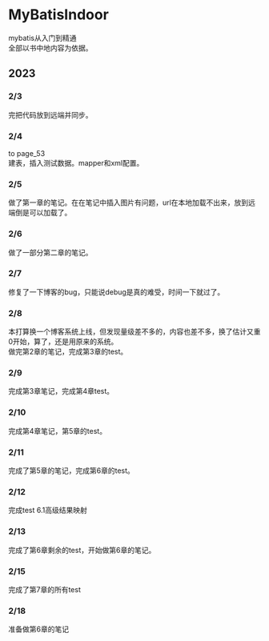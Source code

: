 # MyBatisIndoor
mybatis从入门到精通  
全部以书中地内容为依据。

## 2023  
### 2/3  
完把代码放到远端并同步。  
### 2/4  
to page_53  
建表，插入测试数据。mapper和xml配置。  
### 2/5  
做了第一章的笔记。在在笔记中插入图片有问题，url在本地加载不出来，放到远端倒是可以加载了。
### 2/6
做了一部分第二章的笔记。
### 2/7  
修复了一下博客的bug，只能说debug是真的难受，时间一下就过了。  
### 2/8  
本打算换一个博客系统上线，但发现量级差不多的，内容也差不多，换了估计又重0开始，算了，还是用原来的系统。  
做完第2章的笔记，完成第3章的test。 
### 2/9  
完成第3章笔记，完成第4章test。  
### 2/10  
完成第4章笔记，第5章的test。  
### 2/11  
完成了第5章的笔记，完成第6章的test。  
### 2/12  
完成test 6.1高级结果映射  
### 2/13
完成了第6章剩余的test，开始做第6章的笔记。  
### 2/15  
完成了第7章的所有test  
### 2/18  
准备做第6章的笔记




